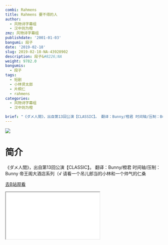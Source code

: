 ```yaml
---
combi: Rahmens
title: Rahmens 要不得的人
author:
  - 风物诗字幕组
  - 汉中则为橙
zmz: 风物诗字幕组
publishdate: '2001-01-03'
bangumi: 段子
date: '2019-02-18'
slug: 2019-02-18-NA-43928902
description: 段子&#8226;NA
weight: 9782.0
bangumis:
  - 段子
tags:
  - 短剧
  - 小林贤太郎
  - 片桐仁
  - rahmens
categories:
  - 风物诗字幕组
  - 汉中则为橙

brief: "《ダメ人間》，出自第13回公演【CLASSIC】。 翻译：Bunny/橙君 时间轴/压制：Bunny 帝王阁大酒店系列（√ 请看一个吊儿郎当的小林和一个帅气的仁桑"
---
```

![](https://i.imgur.com/6F6FW7R.jpg)
# 简介  
《ダメ人間》，出自第13回公演【CLASSIC】。
翻译：Bunny/橙君 时间轴/压制：Bunny
帝王阁大酒店系列（√
请看一个吊儿郎当的小林和一个帅气的仁桑  

[去B站观看](https://www.bilibili.com/video/av43928902/)
<div class ="resp-container"><iframe class="testiframe" src="//player.bilibili.com/player.html?aid=43928902"", scrolling="no", allowfullscreen="true" > </iframe></div> 
